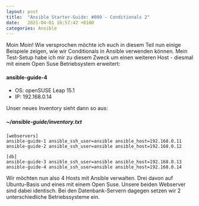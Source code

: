 ```yaml
---
layout: post
title:  "Ansible Starter-Guide: #009 - Conditionals 2" 
date:   2021-04-01 16:57:42 +0100
categories: Ansible
---
```



Moin Moin! Wie versprochen möchte ich euch in diesem Teil nun einige Beispiele zeigen, wie wir Conditionals in Ansible verwenden können. 
Mein Test-Setup habe ich mir zu diesem Zweck um einen weiteren Host - diesmal mit einem Open Suse Betriebsystem erweitert:

#### ansible-guide-4
* OS: openSUSE Leap 15.1
* IP: 192.168.0.14

Unser neues Inventory sieht dann so aus:

##### ~/ansible-guide/inventory.txt
```
[webservers]
ansible-guide-1 ansible_ssh_user=ansible ansible_host=192.168.0.11
ansible-guide-2 ansible_ssh_user=ansible ansible_host=192.168.0.12

[db]
ansible-guide-3 ansible_ssh_user=ansible ansible_host=192.168.0.13
ansible-guide-4 ansible_ssh_user=ansible ansible_host=192.168.0.14

```

Wir möchten nun also 4 Hosts mit Ansible verwalten. Drei davon auf Ubuntu-Basis und eines mit einem Open Suse. Unsere beiden Webserver sind dabei identisch. Bei
den Datenbank-Servern dagegen setzen wir 2 unterschiedliche Betriebssysteme ein. 



